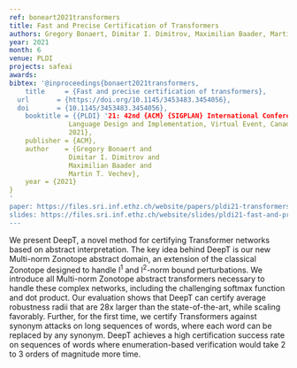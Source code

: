 ```yaml
---
ref: boneart2021transformers
title: Fast and Precise Certification of Transformers
authors: Gregory Bonaert, Dimitar I. Dimitrov, Maximilian Baader, Martin Vechev        
year: 2021
month: 6
venue: PLDI
projects: safeai
awards:
bibtex: '@inproceedings{bonaert2021transformers,
	title     = {Fast and precise certification of transformers},
  url       = {https://doi.org/10.1145/3453483.3454056},
  doi       = {10.1145/3453483.3454056},
	booktitle = {{PLDI} '21: 42nd {ACM} {SIGPLAN} International Conference on Programming
               Language Design and Implementation, Virtual Event, Canada, June 20-25,
               2021},
	publisher = {ACM},
	author    = {Gregory Bonaert and
               Dimitar I. Dimitrov and
               Maximilian Baader and
               Martin T. Vechev},
	year = {2021}
}
'
paper: https://files.sri.inf.ethz.ch/website/papers/pldi21-transformers.pdf
slides: https://files.sri.inf.ethz.ch/website/slides/pldi21-fast-and-precise-transformer-certification.pdf
---
```


We present DeepT, a novel method for certifying Transformer networks based on abstract interpretation. The key idea behind DeepT is our new Multi-norm Zonotope abstract domain, an extension of the classical Zonotope designed to handle l<sup>1</sup> and l<sup>2</sup>-norm bound perturbations. We introduce all Multi-norm Zonotope abstract transformers necessary to handle these complex networks, including the challenging softmax function and dot product. Our evaluation shows that DeepT can certify average robustness radii that are 28x larger than the state-of-the-art, while scaling favorably. Further, for the first time, we certify Transformers against synonym attacks on long sequences of words, where each word can be replaced by any synonym. DeepT achieves a high certification success rate on sequences of words where enumeration-based verification would take 2 to 3 orders of magnitude more time.
